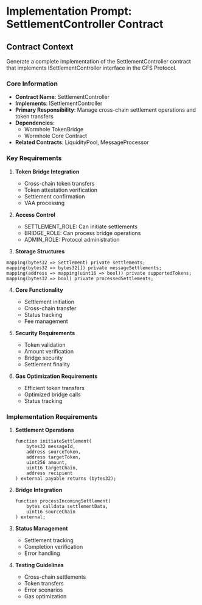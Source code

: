 # Implementation Prompt: SettlementController Contract

## Contract Context
Generate a complete implementation of the SettlementController contract that implements ISettlementController interface in the GFS Protocol.

### Core Information
- **Contract Name**: SettlementController
- **Implements**: ISettlementController
- **Primary Responsibility**: Manage cross-chain settlement operations and token transfers
- **Dependencies**: 
  - Wormhole TokenBridge
  - Wormhole Core Contract
- **Related Contracts**: LiquidityPool, MessageProcessor

### Key Requirements

1. **Token Bridge Integration**
   - Cross-chain token transfers
   - Token attestation verification
   - Settlement confirmation
   - VAA processing

2. **Access Control**
   - SETTLEMENT_ROLE: Can initiate settlements
   - BRIDGE_ROLE: Can process bridge operations
   - ADMIN_ROLE: Protocol administration

3. **Storage Structures**
```solidity
mapping(bytes32 => Settlement) private settlements;
mapping(bytes32 => bytes32[]) private messageSettlements;
mapping(address => mapping(uint16 => bool)) private supportedTokens;
mapping(bytes32 => bool) private processedSettlements;
```

4. **Core Functionality**
   - Settlement initiation
   - Cross-chain transfer
   - Status tracking
   - Fee management

5. **Security Requirements**
   - Token validation
   - Amount verification
   - Bridge security
   - Settlement finality

6. **Gas Optimization Requirements**
   - Efficient token transfers
   - Optimized bridge calls
   - Status tracking

### Implementation Requirements

1. **Settlement Operations**
   ```solidity
   function initiateSettlement(
       bytes32 messageId,
       address sourceToken,
       address targetToken,
       uint256 amount,
       uint16 targetChain,
       address recipient
   ) external payable returns (bytes32);
   ```

2. **Bridge Integration**
   ```solidity
   function processIncomingSettlement(
       bytes calldata settlementData,
       uint16 sourceChain
   ) external;
   ```

3. **Status Management**
   - Settlement tracking
   - Completion verification
   - Error handling

4. **Testing Guidelines**
   - Cross-chain settlements
   - Token transfers
   - Error scenarios
   - Gas optimization